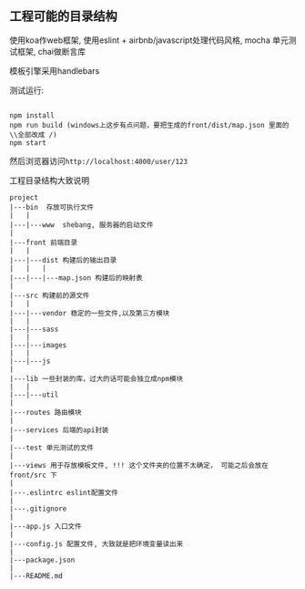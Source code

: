 ## 工程可能的目录结构

使用koa作web框架, 使用eslint + airbnb/javascript处理代码风格, mocha 单元测试框架,
chai做断言库

模板引擎采用handlebars

测试运行:
````

npm install
npm run build (windows上这步有点问题，要把生成的front/dist/map.json 里面的\\全部改成 /)
npm start
````
然后浏览器访问`http://localhost:4000/user/123`

工程目录结构大致说明
````
project
|---bin  存放可执行文件
|   |
|---|---www  shebang, 服务器的启动文件
|
|---front 前端目录
|   |
|---|---dist 构建后的输出目录
|   |   |
|---|---|---map.json 构建后的映射表
|
|---src 构建前的源文件
|   |
|---|---vendor 稳定的一些文件,以及第三方模块
|   |
|---|---sass
|   |
|---|---images
|   |
|---|---js
|
|---lib 一些封装的库，过大的话可能会独立成npm模块
|   |
|---|---util 
|
|---routes 路由模块
|
|---services 后端的api封装
|
|---test 单元测试的文件
|
|---views 用于存放模板文件, !!! 这个文件夹的位置不太确定， 可能之后会放在front/src 下
|
|---.eslintrc eslint配置文件
|
|---.gitignore
|
|---app.js 入口文件
|
|---config.js 配置文件, 大致就是把环境变量读出来
|
|---package.json
|
|---README.md

````

